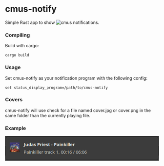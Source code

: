 # cmus-notify

Simple Rust app to show ![cmus](https://github.com/cmus/cmus) notifications.

### Compiling
Build with cargo:
```
cargo build
```

### Usage
Set cmus-notify as your notification program with the following config:
```
set status_display_program=/path/to/cmus-notify
```

### Covers
cmus-notify will use check for a file named cover.jpg or cover.png in the same folder than the
currently playing file.

### Example
![Example](https://github.com/mathieu-lemay/cmus-notify/blob/master/example.png)
